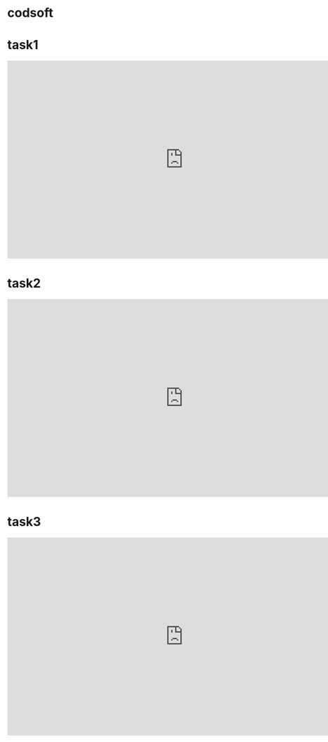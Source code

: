 # codsoft
# task1
<iframe style="border: 1px solid rgba(0, 0, 0, 0.1);" width="800" height="450" src="https://www.figma.com/embed?embed_host=share&url=https%3A%2F%2Fwww.figma.com%2Ffile%2FrNVmMfmgzp3EDk0KZYMEJA%2FUntitled%3Ftype%3Ddesign%26node-id%3D0%253A1%26mode%3Ddesign%26t%3DXfVDNQwxKeAmtOw8-1" allowfullscreen></iframe>

# task2
<iframe style="border: 1px solid rgba(0, 0, 0, 0.1);" width="800" height="450" src="https://www.figma.com/embed?embed_host=share&url=https%3A%2F%2Fwww.figma.com%2Ffile%2FrNVmMfmgzp3EDk0KZYMEJA%2FUntitled%3Ftype%3Ddesign%26node-id%3D21%253A2%26mode%3Ddesign%26t%3DXfVDNQwxKeAmtOw8-1" allowfullscreen></iframe>

# task3
<iframe style="border: 1px solid rgba(0, 0, 0, 0.1);" width="800" height="450" src="https://www.figma.com/embed?embed_host=share&url=https%3A%2F%2Fwww.figma.com%2Ffile%2FrNVmMfmgzp3EDk0KZYMEJA%2FUntitled%3Ftype%3Ddesign%26node-id%3D73%253A22%26mode%3Ddesign%26t%3DXfVDNQwxKeAmtOw8-1" allowfullscreen></iframe>
